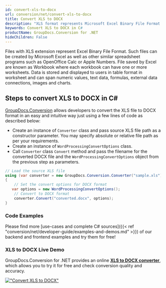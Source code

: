 ```yaml
---
id: convert-xls-to-docx
url: conversion/net/convert-xls-to-docx
title: Convert XLS to DOCX
description: "XLS format represents Microsoft Excel Binary File Format with .xls extension. Learn how to convert XLS to DOCX file programmatically in C# language using GroupDocs.Conversion for .NET library."
keywords: Convert XLS to DOCX in C#
productName: GroupDocs.Conversion for .NET
hideChildren: False
---
```


Files with XLS extension represent Excel Binary File Format. Such files can be created by Microsoft Excel as well as other similar spreadsheet programs such as OpenOffice Calc or Apple Numbers. File saved by Excel are known as Workbook where each workbook can have one or more worksheets. Data is stored and displayed to users in table format in worksheet and can span numeric values, text data, formulas, external data connections, images and charts.

## Steps to convert XLS to DOCX in C#

[GroupDocs.Conversion](https://products.groupdocs.com/conversion/net) allows developers to convert the XLS file to DOCX format in an easy and intuitive way just using a few lines of code as described below:

* Create an instance of `Converter` class and pass source XLS file path as a constructor parameter. You may specify absolute or relative file path as per your requirements. 
* Create an instance of `WordProcessingConvertOptions` class.
* Call `Converter` class `Convert` method and pass the filename for the converted DOCX file and the `WordProcessingConvertOptions` object from the previous step as parameters.

```csharp
// Load the source XLS file
using (var converter = new GroupDocs.Conversion.Converter("sample.xls"))
{
    // Set the convert options for DOCX format
   var options = new WordProcessingConvertOptions();
    // Convert to DOCX format
    converter.Convert("converted.docx", options);
}
```

### Code Examples

Please find more [use-cases and complete C# sources]({{< ref "conversion/net/developer-guide/examples-and-demos.md" >}}) of our backend and frontend examples and try them for free!

### XLS to DOCX Live Demo

GroupDocs.Conversion for .NET provides an online [**XLS to DOCX converter**](https://products.groupdocs.app/conversion/xls-to-docx), which allows you to try it for free and check conversion quality and accuracy.

[!["Convert XLS to DOCX"](conversion/net/images/convert-to-docx/convert-xls-to-docx.png)](https://products.groupdocs.app/conversion/xls-to-docx)